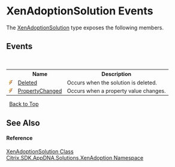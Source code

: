 # XenAdoptionSolution Events
 

The <a href="257383db-8875-0a8f-2365-573f372e35da">XenAdoptionSolution</a> type exposes the following members.


## Events
&nbsp;<table><tr><th></th><th>Name</th><th>Description</th></tr><tr><td>![Public event](media/pubevent.gif "Public event")</td><td><a href="6beb212c-ca37-013e-2be5-acde57a5050e">Deleted</a></td><td>
Occurs when the solution is deleted.</td></tr><tr><td>![Public event](media/pubevent.gif "Public event")</td><td><a href="9abaee07-970d-02d8-1c65-241eb50ff3a8">PropertyChanged</a></td><td>
Occurs when a property value changes.</td></tr></table>&nbsp;
<a href="#xenadoptionsolution-events">Back to Top</a>

## See Also


#### Reference
<a href="257383db-8875-0a8f-2365-573f372e35da">XenAdoptionSolution Class</a><br /><a href="2a3ca15a-daca-4e24-783c-63ca2cba5f92">Citrix.SDK.AppDNA.Solutions.XenAdoption Namespace</a><br />